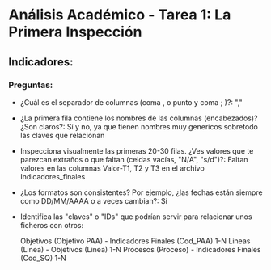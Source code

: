 # Análisis Académico - Tarea 1: La Primera Inspección

## Indicadores:

### Preguntas: 

- ¿Cuál es el separador de columnas (coma , o punto y coma ; )?: ","

- ¿La primera fila contiene los nombres de las columnas (encabezados)? ¿Son claros?: 
    Sí y no, ya que tienen nombres muy genericos sobretodo las claves que relacionan

- Inspecciona visualmente las primeras 20-30 filas. ¿Ves valores que te parezcan extraños o que faltan (celdas vacías, "N/A", "s/d")?: 
    Faltan valores en las columnas Valor-T1, T2 y T3 en el archivo Indicadores_finales

- ¿Los formatos son consistentes? Por ejemplo, ¿las fechas están siempre como DD/MM/AAAA o a veces cambian?: 
    Sí

- Identifica las "claves" o "IDs" que podrían servir para relacionar unos ficheros con otros:  

    Objetivos (Objetivo PAA) - Indicadores Finales (Cod_PAA) 1-N
    Lineas (Linea) -  Objetivos (Linea) 1-N
    Procesos (Proceso) - Indicadores Finales (Cod_SQ) 1-N


